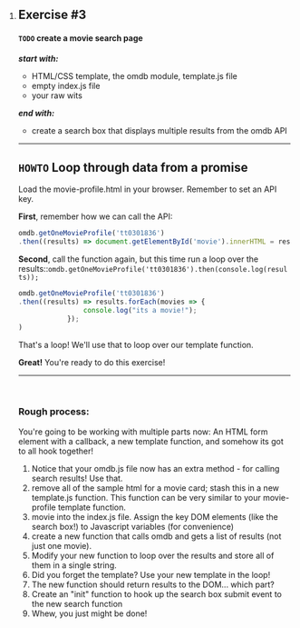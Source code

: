1. ## Exercise #3

   #### `TODO` create a movie search page

   ***start with:***

   - HTML/CSS template, the omdb module, template.js file
   - empty index.js file
   - your raw wits

   ***end with:***

   - create a search box that displays multiple results from the omdb API

   ------

   ## `HOWTO` Loop through data from a promise

   Load the movie-profile.html in your browser. Remember to set an API key.

   **First**, remember how we can call the API:

   ```javascript
   omdb.getOneMovieProfile('tt0301836')
   .then((results) => document.getElementById('movie').innerHTML = results.Title)
   ```

   **Second**, call the function again, but this time run a loop over the results::`omdb.getOneMovieProfile('tt0301836').then(console.log(results));`

   ```javascript
   omdb.getOneMovieProfile('tt0301836')
   .then((results) => results.forEach(movies => {
                   console.log("its a movie!"); 
               });
   )
   ```

   That's a loop! We'll use that to loop over our template function.

   **Great!** You're ready to do this exercise!

   ------

   ​

   ### Rough process:

   You're going to be working with multiple parts now: An HTML form element with a callback, a new template function, and somehow its got to all hook together!

   1. Notice that your omdb.js file now has an extra method - for calling search results! Use that.
   2. remove all of the sample html for a movie card; stash this in a new template.js function. This function can be very similar to your movie-profile template function.
   3. movie into the index.js file. Assign the key DOM elements (like the search box!) to Javascript variables (for convenience)
   4. create a new function that calls omdb and gets a list of results (not just one movie).
   5. Modify your new function to loop over the results and store all of them in a single string.
   6. Did you forget the template? Use your new template in the loop!
   7. The new function should return results to the DOM... which part?
   8. Create an "init" function to hook up the search box submit event to the new search function
   9. Whew, you just might be done!
